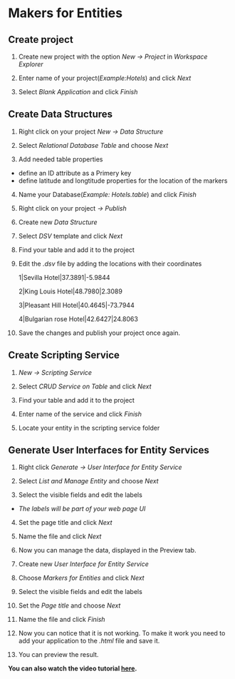 # Makers for Entities

## Create project

1. Create new project with the option *New -> Project* in *Workspace Explorer*

2. Enter name of your project(*Example:Hotels*) and click *Next*

3. Select *Blank Application* and click *Finish*


## Create Data Structures

1. Right click on your project *New -> Data Structure*

2. Select *Relational Database Table* and choose *Next*

3. Add needed table properties

  - define an ID attribute as a Primery key
   
  - define latitude and longtitude properties for 
   the location of the markers

4. Name your Database(*Example: Hotels.table*) and click *Finish*

5. Right click on your project *-> Publish*

6. Create new *Data Structure* 

7. Select *DSV* template and click *Next*

8. Find your table and add it to the project

9. Edit the *.dsv* file by adding the locations with their coordinates

      1|Sevilla Hotel|37.3891|-5.9844
      
      2|King Louis Hotel|48.7980|2.3089
      
      3|Pleasant Hill Hotel|40.4645|-73.7944
      
      4|Bulgarian rose Hotel|42.6427|24.8063

10. Save the changes and publish your project once again.

## Create Scripting Service

1. *New -> Scripting Service* 

2. Select *CRUD Service on Table* and click *Next*

3. Find your table and add it to the project

4. Enter name of the service and click *Finish*

5. Locate your entity in the scripting service folder

## Generate User Interfaces for Entity Services

1. Right click *Generate -> User Interface for Entity Service*

2. Select *List and Manage Entity* and choose *Next*

3. Select the visible fields and edit the labels

 - *The labels will be part of your web page UI*
   
4. Set the page title and click *Next*

5. Name the file and click *Next*

6. Now you can manage the data, displayed in the Preview tab.

7. Create new *User Interface for Entity Service*

8. Choose *Markers for Entities* and click *Next*

9. Select the visible fields and edit the labels

10. Set the *Page title* and choose *Next*

11. Name the file and click *Finish*

12. Now you can notice that it is not working. To make it work
you need to add your application to the *.html* file and save it.

13. You can preview the result.


**You can also watch the video tutorial [here](https://m.youtube.com/watch?list=PLNKd01MEkVeJYLtQ2S4HZyDQ1turGCZwr&t=6s&v=0NqG9c1Zaeo).**


